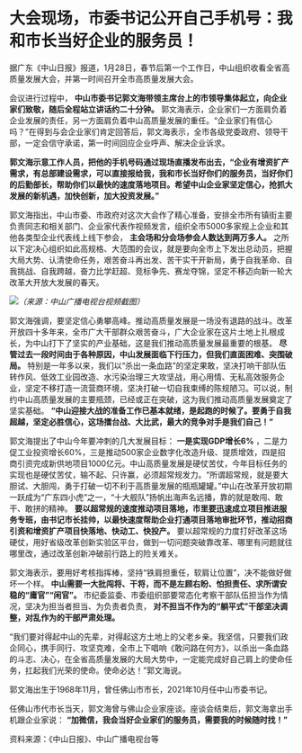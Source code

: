 # 大会现场，市委书记公开自己手机号：我和市长当好企业的服务员！

据广东《中山日报》报道，1月28日，春节后第一个工作日，中山组织收看全省高质量发展大会，并第一时间召开全市高质量发展大会。

会议进行过程中， **中山市委书记郭文海带领主席台上的市领导集体起立，向企业家们致敬，随后全程站立讲话约二十分钟。**
郭文海表示，企业家们一方面肩负着企业发展的责任，另一方面肩负着中山高质量发展的重任。“企业家们有信心吗？”在得到与会企业家们肯定回答后，郭文海表示，全市各级党委政府、领导干部，一定会信守承诺，第一时间回应企业呼声、解决企业诉求。

**郭文海示意工作人员，把他的手机号码通过现场直播发布出去，“企业有增资扩产需求，有总部建设需求，可以直接报给我，我和市长当好你们的服务员，当好你们的后勤部长，帮助你们以最快的速度落地项目。希望中山企业家坚定信心，抢抓大发展的新机遇，加快创新，加大投资发展。”**

郭文海指出，中山市委、市政府对这次大会作了精心准备，安排全市所有镇街主要负责同志和相关部门、企业家代表作视频发言，组织全市5000多家规上企业和其他各类型企业代表线上线下参会，
**主会场和分会场参会人数达到两万多人。**
之所以下定决心组织如此高规格、大范围的会议，就是要向全市上下发出总动员，把握大局大势、认清使命任务，艰苦奋斗再出发、苦干实干开新局，勇于自我革命、自我挑战、自我跨越，奋力比学赶超、竞标争先、赛龙夺锦，坚定不移迈向新一轮大改革大开放大发展的春天。

![](https://inews.gtimg.com/newsapp_bt/0/15632487257/1000)_（来源：中山广播电视台视频截图）_

郭文海强调，要坚定信心勇攀高峰。推动高质量发展是一场没有退路的战斗。改革开放四十多年来，全市广大干部群众艰苦奋斗，广大企业家在这片土地上扎根成长，为中山打下了坚实的产业基础，这是我们推动高质量发展最重要的根基。
**尽管过去一段时间由于各种原因，中山发展面临下行压力，但我们直面困难、突围破局。**
特别是一年多以来，我们以“杀出一条血路”的坚定果敢，坚决打响干部队伍转作风、低效工业园改造、水污染治理三大攻坚战，用心用情、无私高效服务企业，坚定不移打造一流营商环境，坚决打破一切自我束缚的陈规陋习。可以说，制约中山高质量发展的主要瓶颈，已经或正在突破，这为我们推动高质量发展奠定了坚实基础。
**“中山迎接大战的准备工作已基本就绪，是起跑的时候了。要勇于自我超越，坚定必胜信心，这场擂台战、大比武，最大的竞争对手是我们自己！”**

郭文海提出了中山今年要冲刺的几大发展目标： **一是实现GDP增长6%**
，二是力促工业投资增长60%，三是推动500家企业数字化改造升级、提质增效，四是招商引资完成新供地项目1000亿元。中山高质量发展是硬仗苦仗，今年目标任务的实现也是硬仗苦仗，输不起、只许赢，必须超常规发力。“所谓超常规，就是要大胆试、大胆闯，勇于打破一切不利于高质量发展的瓶瓶罐罐。”中山在改革开放初期一跃成为“广东四小虎”之一，“十大舰队”扬帆出海声名远播，靠的就是敢闯、敢干、敢拼的精神。
**要以超常规的速度推动项目落地，市里要迅速成立项目推进服务专班，由书记市长挂帅，以最快速度帮助企业打通项目落地审批环节，推动招商引资和增资扩产项目快落地、快动工、快投产。**
要以超常规的力度打好改革这场硬仗，用好省级改革创新实验区平台，做到一切问题突破靠改革、哪里有问题就往哪里改，通过改革创新冲破前行路上的险关难关。

郭文海表示，要用好考核指挥棒，坚持“铁肩担重任，软肩让位置”，决不能做好做坏一个样。
**中山需要一大批闯将、干将，而不是左顾右盼、怕担责任、求所谓安稳的“庸官”“闲官”。**
市纪委监委、市委组织部要常态化考察干部队伍担当作为情况，坚决为担当者担当、为负责者负责，
**对不担当不作为的“躺平式”干部坚决调整，对乱作为的干部严肃处理。**

“我们要对得起中山的先辈，对得起这方土地上的父老乡亲。我坚信，只要我们政企同心，携手同行、攻坚克难，全市上下唱响《敢问路在何方》，以杀出一条血路的斗志、决心，在全省高质量发展的大局大势中，一定能完成好自己肩上的使命任务，扛起我们光荣的使命。使命必达！”郭文海说。

郭文海出生于1968年11月，曾任佛山市市长，2021年10月任中山市委书记。

任佛山市代市长当天，郭文海曾与佛山企业家座谈。座谈会结束后，郭文海拿出手机跟企业家说： **“加微信，我会当好企业家们的服务员，需要我的时候随时找！”**

资料来源：《中山日报》、中山广播电视台等

